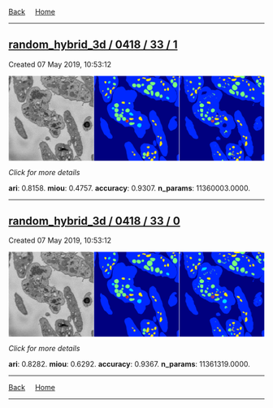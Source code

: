 
[Back](..)&nbsp;&nbsp;&nbsp;&nbsp;&nbsp;[Home](https://leapmanlab.github.io/snapshots)

---

<div class="summary"><a href="1"><h2>random_hybrid_3d / 0418 / 33 / 1</h2></a><p>Created 07 May 2019, 10:53:12
</p><a href="1"><img src="1/media/summary.png" align="center"></a><p>
<i>Click for more details</i>
</p></div>

**ari**: 0.8158. **miou**: 0.4757. **accuracy**: 0.9307. **n_params**: 11360003.0000. 

---

<div class="summary"><a href="0"><h2>random_hybrid_3d / 0418 / 33 / 0</h2></a><p>Created 07 May 2019, 10:53:12
</p><a href="0"><img src="0/media/summary.png" align="center"></a><p>
<i>Click for more details</i>
</p></div>

**ari**: 0.8282. **miou**: 0.6292. **accuracy**: 0.9367. **n_params**: 11361319.0000. 

---

[Back](..)&nbsp;&nbsp;&nbsp;&nbsp;&nbsp;[Home](https://leapmanlab.github.io/snapshots)

---